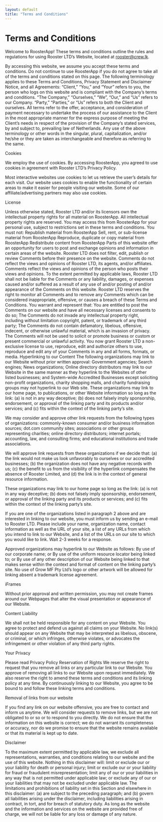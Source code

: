 ```yaml
---
layout: default
title: "Terms and Conditions"
---
```


# Terms and Conditions

Welcome to RoosterApp!
These terms and conditions outline the rules and regulations for using Rooster LTD’s Website, located at rooster@crew.lk.

By accessing this website, we assume you accept these terms and conditions. Do not continue to use RoosterApp if you do not agree to take all of the terms and conditions stated on this page.
The following terminology applies to these Terms and Conditions, Privacy Statement and Disclaimer Notice, and all Agreements: “Client,” “You,” and “Your” refers to you, the person who logs on this website and is compliant with the Company’s terms and conditions. “The Company,” “Ourselves,” “We”, “Our,” and “Us” refers to our Company. “Party,” “Parties,” or “Us” refers to both the Client and ourselves. All terms refer to the offer, acceptance, and consideration of payment necessary to undertake the process of our assistance to the Client in the most appropriate manner for the express purpose of meeting the Client’s needs in respect of the provision of the Company’s stated services, by and subject to, prevailing law of Netherlands. Any use of the above terminology or other words in the singular, plural, capitalization, and/or he/she or they are taken as interchangeable and therefore as referring to the same.

Cookies

We employ the use of cookies. By accessing RoosterApp, you agreed to use cookies in agreement with Rooster LTD’s Privacy Policy.

Most interactive websites use cookies to let us retrieve the user’s details for each visit. Our website uses cookies to enable the functionality of certain areas to make it easier for people visiting our website. Some of our affiliate/advertising partners may also use cookies.

License

Unless otherwise stated, Rooster LTD and/or its licensors own the intellectual property rights for all material on RoosterApp. All intellectual property rights are reserved. You may access this from RoosterApp for your personal use, subject to restrictions set in these terms and conditions.
You must not:
Republish material from RoosterApp
Sell, rent, or sub-license material from RoosterApp
Reproduce, duplicate or copy material from RoosterApp
Redistribute content from RoosterApp
Parts of this website offer an opportunity for users to post and exchange opinions and information in certain areas of the website. Rooster LTD does not filter, edit, publish or review Comments before their presence on the website. Comments do not reflect the views and opinions of Rooster LTD, its agents, and/or affiliates. Comments reflect the views and opinions of the person who posts their views and opinions. To the extent permitted by applicable laws, Rooster LTD shall not be liable for the Comments or any liability, damages, or expenses caused and/or suffered as a result of any use of and/or posting of and/or appearance of the Comments on this website.
Rooster LTD reserves the right to monitor all Comments and to remove any Comments which can be considered inappropriate, offensive, or causes a breach of these Terms and Conditions.
You warrant and represent that:
You are entitled to post the Comments on our website and have all necessary licenses and consents to do so;
The Comments do not invade any intellectual property right, including without limitation copyright, patent, or trademark of any third party;
The Comments do not contain defamatory, libelous, offensive, indecent, or otherwise unlawful material, which is an invasion of privacy.
The Comments will not be used to solicit or promote business or custom or present commercial or unlawful activity.
You now grant Rooster LTD a non-exclusive license to use, reproduce, edit and authorize others to use, reproduce and edit any of your Comments in any and all forms, formats, or media.
Hyperlinking to our Content
The following organizations may link to our Website without prior written approval:
Government agencies;
Search engines;
News organizations;
Online directory distributors may link to our Website in the same manner as they hyperlink to the Websites of other listed businesses; and
System-wide Accredited Businesses except soliciting non-profit organizations, charity shopping malls, and charity fundraising groups may not hyperlink to our Web site.
These organizations may link to our home page, to publications, or other Website information so long as the link: (a) is not in any way deceptive; (b) does not falsely imply sponsorship, endorsement, or approval of the linking party and its products and/or services; and (c) fits within the context of the linking party’s site.

We may consider and approve other link requests from the following types of organizations:
commonly-known consumer and/or business information sources;
dot.com community sites;
associations or other groups representing charities;
online directory distributors;
internet portals;
accounting, law, and consulting firms; and
educational institutions and trade associations.

We will approve link requests from these organizations if we decide that: (a) the link would not make us look unfavorably to ourselves or our accredited businesses; (b) the organization does not have any negative records with us; (c) the benefit to us from the visibility of the hyperlink compensates the absence of Rooster Limited, and (d) the link is in the context of general resource information.

These organizations may link to our home page so long as the link: (a) is not in any way deceptive; (b) does not falsely imply sponsorship, endorsement, or approval of the linking party and its products or services; and (c) fits within the context of the linking party’s site.

If you are one of the organizations listed in paragraph 2 above and are interested in linking to our website, you must inform us by sending an e-mail to Rooster LTD. Please include your name, organization name, contact information as well as the URL of your site, a list of any URLs from which you intend to link to our Website, and a list of the URLs on our site to which you would like to link. Wait 2-3 weeks for a response.

Approved organizations may hyperlink to our Website as follows:
By use of our corporate name; or
By use of the uniform resource locator being linked to; or
By use of any other description of our Website being linked to that makes sense within the context and format of content on the linking party’s site.
No use of Grow MF Pty Ltd’s logo or other artwork will be allowed for linking absent a trademark license agreement.

iFrames

Without prior approval and written permission, you may not create frames around our Webpages that alter the visual presentation or appearance of our Website.

Content Liability

We shall not be held responsible for any content on your Website. You agree to protect and defend us against all claims on your Website. No link(s) should appear on any Website that may be interpreted as libelous, obscene, or criminal, or which infringes, otherwise violates, or advocates the infringement or other violation of any third party rights.

Your Privacy

Please read Privacy Policy
Reservation of Rights
We reserve the right to request that you remove all links or any particular link to our Website. You approve of removing all links to our Website upon request immediately. We also reserve the right to amend these terms and conditions and its linking policy at any time. By continuously linking to our Website, you agree to be bound to and follow these linking terms and conditions.

Removal of links from our website

If you find any link on our website offensive, you are free to contact and inform us anytime. We will consider requests to remove links, but we are not obligated to or so or to respond to you directly.
We do not ensure that the information on this website is correct; we do not warrant its completeness or accuracy, nor do we promise to ensure that the website remains available or that its material is kept up to date.

Disclaimer

To the maximum extent permitted by applicable law, we exclude all representations, warranties, and conditions relating to our website and the use of this website. Nothing in this disclaimer will:
limit or exclude our or your liability for death or personal injury;
limit or exclude our or your liability for fraud or fraudulent misrepresentation;
limit any of our or your liabilities in any way that is not permitted under applicable law; or
exclude any of our or your liabilities that may not be excluded under applicable law.
The limitations and prohibitions of liability set in this Section and elsewhere in this disclaimer: (a) are subject to the preceding paragraph; and (b) govern all liabilities arising under the disclaimer, including liabilities arising in contract, in tort, and for breach of statutory duty.
As long as the website and the information and services on the website are provided free of charge, we will not be liable for any loss or damage of any nature.
